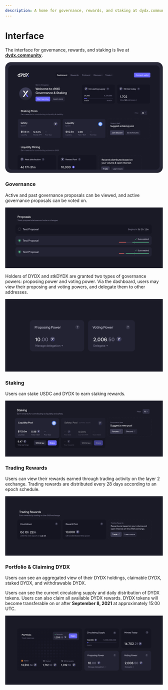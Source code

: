 ```yaml
---
description: A home for governance, rewards, and staking at dydx.community
---
```


# Interface

The interface for governance, rewards, and staking is live at [**dydx.community**](https://dydx.community).

![Earn & claim rewards, or vote on proposals](<../.gitbook/assets/image (73).png>)

### Governance

Active and past governance proposals can be viewed, and active governance proposals can be voted on.

![Track proposal status and vote on changes](<../.gitbook/assets/image (13).png>)

Holders of DYDX and stkDYDX are granted two types of governance powers: proposing power and voting power. Via the dashboard, users may view their proposing and voting powers, and delegate them to other addresses.

![Delegate your proposing and voting powers](<../.gitbook/assets/image (14).png>)

### Staking

Users can stake USDC and DYDX to earn staking rewards.

![Stake funds to receive rewards](<../.gitbook/assets/image (15).png>)

### Trading Rewards

Users can view their rewards earned through trading activity on the layer 2 exchange. Trading rewards are distributed every 28 days according to an epoch schedule.

![Trade to receive rewards](<../.gitbook/assets/image (17).png>)

### Portfolio & Claiming DYDX

Users can see an aggregated view of their DYDX holdings, claimable DYDX, staked DYDX, and withdrawable DYDX.

Users can see the current circulating supply and daily distribution of DYDX tokens. Users can also claim all available DYDX rewards. DYDX tokens will become transferable on or after **September 8, 2021** at approximately 15:00 UTC.

![Claim your rewards](<../.gitbook/assets/image (16).png>)
